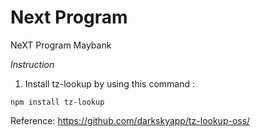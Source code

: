 # Next Program
 NeXT Program Maybank

*Instruction*
1. Install tz-lookup by using this command :

```
npm install tz-lookup
```
Reference: https://github.com/darkskyapp/tz-lookup-oss/
